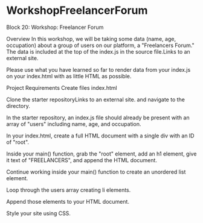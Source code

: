 # WorkshopFreelancerForum

Block 20: Workshop: Freelancer Forum

Overview
In this workshop, we will be taking some data (name, age, occupation) about a group of users on our platform, a "Freelancers Forum." The data is included at the top of the index.js in the source file.Links to an external site.

Please use what you have learned so far to render data from your index.js on your index.html with as little HTML as possible.

Project Requirements
Create files index.html

Clone the starter repositoryLinks to an external site. and navigate to the directory.

In the starter repository, an index.js file should already be present with an array of "users" including name, age, and occupation.

In your index.html, create a full HTML document with a single div with an ID of "root".

Inside your main() function, grab the "root" element, add an h1 element, give it text of "FREELANCERS", and append the HTML document.

Continue working inside your main() function to create an unordered list element.

Loop through the users array creating li elements.

Append those elements to your HTML document.

Style your site using CSS.
